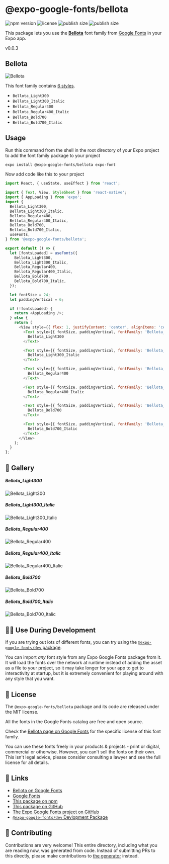 # @expo-google-fonts/bellota

![npm version](https://flat.badgen.net/npm/v/@expo-google-fonts/bellota)
![license](https://flat.badgen.net/github/license/expo/google-fonts)
![publish size](https://flat.badgen.net/packagephobia/install/@expo-google-fonts/bellota)
![publish size](https://flat.badgen.net/packagephobia/publish/@expo-google-fonts/bellota)

This package lets you use the [**Bellota**](https://fonts.google.com/specimen/Bellota) font family from [Google Fonts](https://fonts.google.com/) in your Expo app.

v0.0.3

## Bellota

![Bellota](./font-family.png)

This font family contains [6 styles](#-gallery).

- `Bellota_Light300`
- `Bellota_Light300_Italic`
- `Bellota_Regular400`
- `Bellota_Regular400_Italic`
- `Bellota_Bold700`
- `Bellota_Bold700_Italic`

## Usage

Run this command from the shell in the root directory of your Expo project to add the font family package to your project
```sh
expo install @expo-google-fonts/bellota expo-font
```

Now add code like this to your project
```js
import React, { useState, useEffect } from 'react';

import { Text, View, StyleSheet } from 'react-native';
import { AppLoading } from 'expo';
import {
  Bellota_Light300,
  Bellota_Light300_Italic,
  Bellota_Regular400,
  Bellota_Regular400_Italic,
  Bellota_Bold700,
  Bellota_Bold700_Italic,
  useFonts,
} from '@expo-google-fonts/bellota';

export default () => {
  let [fontsLoaded] = useFonts({
    Bellota_Light300,
    Bellota_Light300_Italic,
    Bellota_Regular400,
    Bellota_Regular400_Italic,
    Bellota_Bold700,
    Bellota_Bold700_Italic,
  });

  let fontSize = 24;
  let paddingVertical = 6;

  if (!fontsLoaded) {
    return <AppLoading />;
  } else {
    return (
      <View style={{ flex: 1, justifyContent: 'center', alignItems: 'center' }}>
        <Text style={{ fontSize, paddingVertical, fontFamily: 'Bellota_Light300' }}>
          Bellota_Light300
        </Text>

        <Text style={{ fontSize, paddingVertical, fontFamily: 'Bellota_Light300_Italic' }}>
          Bellota_Light300_Italic
        </Text>

        <Text style={{ fontSize, paddingVertical, fontFamily: 'Bellota_Regular400' }}>
          Bellota_Regular400
        </Text>

        <Text style={{ fontSize, paddingVertical, fontFamily: 'Bellota_Regular400_Italic' }}>
          Bellota_Regular400_Italic
        </Text>

        <Text style={{ fontSize, paddingVertical, fontFamily: 'Bellota_Bold700' }}>
          Bellota_Bold700
        </Text>

        <Text style={{ fontSize, paddingVertical, fontFamily: 'Bellota_Bold700_Italic' }}>
          Bellota_Bold700_Italic
        </Text>
      </View>
    );
  }
};

```

## 🔡 Gallery

##### Bellota_Light300
![Bellota_Light300](./29b1164370f0eca544e3c2cb64f06324bd098c99c35f5ecdd5527d6642e5a78f.ttf.png)

##### Bellota_Light300_Italic
![Bellota_Light300_Italic](./2876a1892bc886d0df661eef1cc4fd3273dc8bce9563d1a7fba2c72987e340c5.ttf.png)

##### Bellota_Regular400
![Bellota_Regular400](./0ae1ca7fd73a6c369b6bf3b7326788cb2a360b467fa83a298140dac4166b8efa.ttf.png)

##### Bellota_Regular400_Italic
![Bellota_Regular400_Italic](./d628b046cfc942ee35db112226b78f9ac3973ccaf005074bbbe867656201b8ec.ttf.png)

##### Bellota_Bold700
![Bellota_Bold700](./ac23e7ab6ffb89ee1593424695c867b8150bd97cd85fdbe2a3d7f89bf32a0973.ttf.png)

##### Bellota_Bold700_Italic
![Bellota_Bold700_Italic](./e876bb51e7fba1f8fadcef59f4b68e3020a0909557cef70a98c84253c9e32f2f.ttf.png)


## 👩‍💻 Use During Development

If you are trying out lots of different fonts, you can try using the [`@expo-google-fonts/dev` package](https://github.com/expo/google-fonts/tree/master/font-packages/dev#readme).

You can import *any* font style from any Expo Google Fonts package from it. It will load the fonts
over the network at runtime instead of adding the asset as a file to your project, so it may take longer
for your app to get to interactivity at startup, but it is extremely convenient
for playing around with any style that you want.

## 📖 License

The `@expo-google-fonts/bellota` package and its code are released under the MIT license.

All the fonts in the Google Fonts catalog are free and open source.

Check the [Bellota page on Google Fonts](https://fonts.google.com/specimen/Bellota) for the specific license of this font family.

You can use these fonts freely in your products & projects - print or digital, commercial or otherwise. However, you can't sell the fonts on their own. This isn't legal advice, please consider consulting a lawyer and see the full license for all details.

## 🔗 Links

- [Bellota on Google Fonts](https://fonts.google.com/specimen/Bellota)
- [Google Fonts](https://fonts.google.com/)
- [This package on npm](https://www.npmjs.com/package/@expo-google-fonts/bellota)
- [This package on GitHub](https://github.com/expo/google-fonts/tree/master/font-packages/bellota)
- [The Expo Google Fonts project on GitHub](https://github.com/expo/google-fonts)
- [`@expo-google-fonts/dev` Devlopment Package](https://github.com/expo/google-fonts/tree/master/font-packages/dev)


## 🤝 Contributing

Contributions are very welcome! This entire directory, including what you are reading now, was generated from code. Instead of submitting PRs to this directly, please make contributions to [the generator](https://github.com/expo/google-fonts/tree/master/packages/generator) instead.
